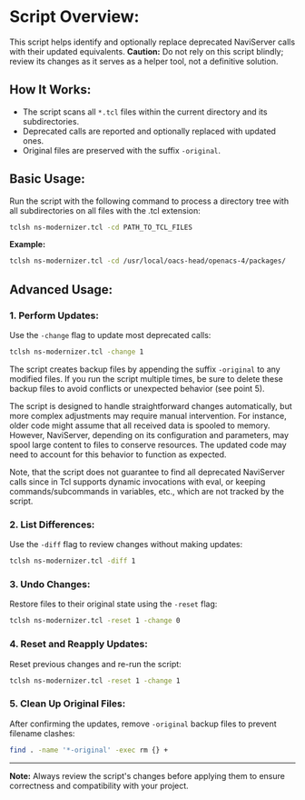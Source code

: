 
# Script Overview:
This script helps identify and optionally replace deprecated NaviServer calls with their updated equivalents. **Caution:** Do not rely on this script blindly; review its changes as it serves as a helper tool, not a definitive solution.

## How It Works:
- The script scans all `*.tcl` files within the current directory and its subdirectories.
- Deprecated calls are reported and optionally replaced with updated ones.
- Original files are preserved with the suffix `-original`.


## Basic Usage:
Run the script with the following command to process a directory tree with all subdirectories on all files with the .tcl extension:
```bash
tclsh ns-modernizer.tcl -cd PATH_TO_TCL_FILES
```

**Example:**
```bash
tclsh ns-modernizer.tcl -cd /usr/local/oacs-head/openacs-4/packages/
```

## Advanced Usage:

### 1. Perform Updates:
Use the `-change` flag to update most deprecated calls:
```bash
tclsh ns-modernizer.tcl -change 1
```

The script creates backup files by appending the suffix `-original` to
any modified files. If you run the script multiple times, be sure to
delete these backup files to avoid conflicts or unexpected behavior
(see point 5).

The script is designed to handle straightforward changes
automatically, but more complex adjustments may require manual
intervention.  For instance, older code might assume that all received
data is spooled to memory. However, NaviServer, depending on its
configuration and parameters, may spool large content to files to
conserve resources. The updated code may need to account for this
behavior to function as expected.

Note, that the script does not guarantee to find all deprecated
NaviServer calls since in Tcl supports dynamic invocations with eval,
or keeping commands/subcommands in variables, etc., which are not
tracked by the script.

### 2. List Differences:
Use the `-diff` flag to review changes without making updates:
```bash
tclsh ns-modernizer.tcl -diff 1
```

### 3. Undo Changes:
Restore files to their original state using the `-reset` flag:
```bash
tclsh ns-modernizer.tcl -reset 1 -change 0
```

### 4. Reset and Reapply Updates:
Reset previous changes and re-run the script:
```bash
tclsh ns-modernizer.tcl -reset 1 -change 1
```

### 5. Clean Up Original Files:
After confirming the updates, remove `-original` backup files to prevent filename clashes:
```bash
find . -name '*-original' -exec rm {} +
```

---

**Note:** Always review the script's changes before applying them to ensure correctness and compatibility with your project.
